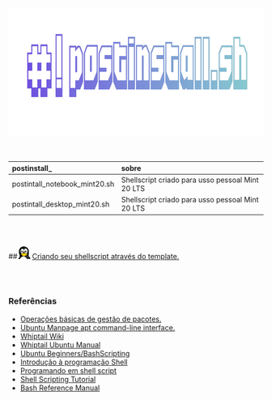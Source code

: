 <br>

<p align="center">
  <img width="922" height="257" src="/assets/postinstall.png">
</p>

<br>


postinstall_ | sobre
:------ | :------ 
postintall_notebook_mint20.sh | Shellscript criado para usso pessoal Mint 20 LTS
postintall_desktop_mint20.sh | Shellscript criado para usso pessoal Mint 20 LTS


<br> <br>

##<img width="25" height="" src="/assets/icons/linux.png"> [Criando seu shellscript através do template.](https://github.com/odiegoduarte/postinstall/blob/master/templates/criando_seu_shellscript.md)

<br> <br>

### Referências

- [Operações básicas de gestão de pacotes.](https://www.debian.org/doc/manuals/debian-reference/ch02.pt.html#_basic_package_management_operations)
- [Ubuntu Manpage apt command-line interface.](https://manpages.ubuntu.com/manpages/focal/man8/apt.8.html)
- [Whiptail Wiki](https://en.wikibooks.org/wiki/Bash_Shell_Scripting/Whiptail)
- [Whiptail Ubuntu Manual](http://manpages.ubuntu.com/manpages/focal/man1/whiptail.1.html)
- [Ubuntu Beginners/BashScripting](https://help.ubuntu.com/community/Beginners/BashScripting)
- [Introdução à programação Shell](http://www.faqs.org/docs/air/tsshell.html)
- [Programando em shell script](http://www.devin.com.br/shell_script/)
- [Shell Scripting Tutorial](https://www.shellscript.sh/)
- [Bash Reference Manual](https://devdocs.io/bash/)

<br><br>